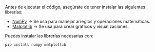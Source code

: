 Antes de ejecutar el código, asegúrate de tener instalar las siguientes librerías:
- [NumPy](https://numpy.org/) → Se usa para manejar arreglos y operaciones matemáticas.
- [Matplotlib](https://matplotlib.org/) → Se usa para crear gráficos y visualizaciones.

Puedes instalar las librerías necesarias con:

```bash
pip install numpy matplotlib
